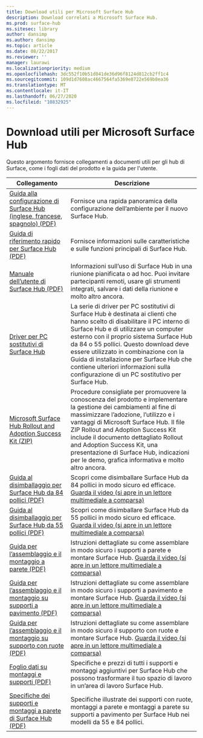 ```yaml
---
title: Download utili per Microsoft Surface Hub
description: Download correlati a Microsoft Surface Hub.
ms.prod: surface-hub
ms.sitesec: library
author: dansimp
ms.author: dansimp
ms.topic: article
ms.date: 08/22/2017
ms.reviewer: ''
manager: laurawi
ms.localizationpriority: medium
ms.openlocfilehash: 3dc552f10b51d041de36d96f8124d812cb2ff1c4
ms.sourcegitcommit: 109d1d7608ac4667564fa5369e8722e569b8ea36
ms.translationtype: MT
ms.contentlocale: it-IT
ms.lasthandoff: 06/27/2020
ms.locfileid: "10832925"
---
```

# Download utili per Microsoft Surface Hub

Questo argomento fornisce collegamenti a documenti utili per gli hub di Surface, come i fogli dati del prodotto e la guida per l'utente.

| Collegamento | Descrizione |
| --- | --- |
| [Guida alla configurazione di Surface Hub (inglese, francese, spagnolo) (PDF)](https://download.microsoft.com/download/0/1/6/016363A4-8602-4F01-8281-9BE5C814DC78/Setup-Guide_EN-FR-SP.pdf) | Fornisce una rapida panoramica della configurazione dell’ambiente per il nuovo Surface Hub. |
| [Guida di riferimento rapido per Surface Hub (PDF)](https://download.microsoft.com/download/9/E/E/9EE660F8-3FC6-4909-969E-89EA648F06DB/Surface%20Hub%20Quick%20Reference%20Guide_en-us.pdf)  | Fornisce informazioni sulle caratteristiche e sulle funzioni principali di Surface Hub. |
| [Manuale dell’utente di Surface Hub (PDF)](https://download.microsoft.com/download/3/6/B/36B6331E-0C63-4E71-A05D-EE88D05081F8/surface-hub-user-guide-en-us.pdf) | Informazioni sull’uso di Surface Hub in una riunione pianificata o ad hoc. Puoi invitare partecipanti remoti, usare gli strumenti integrati, salvare i dati della riunione e molto altro ancora. |
| [Driver per PC sostitutivi di Surface Hub](https://www.microsoft.com/download/details.aspx?id=52210) | La serie di driver per PC sostitutivi di Surface Hub è destinata ai clienti che hanno scelto di disabilitare il PC interno di Surface Hub e di utilizzare un computer esterno con il proprio sistema Surface Hub da 84 o 55 pollici. Questo download deve essere utilizzato in combinazione con la Guida di installazione per Surface Hub che contiene ulteriori informazioni sulla configurazione di un PC sostitutivo per Surface Hub.  |
| [Microsoft Surface Hub Rollout and Adoption Success Kit (ZIP)](https://download.microsoft.com/download/F/A/3/FA3ADEA4-4966-456B-8BDE-0A594FD52C6C/Surface_Hub_Adoption_Kit_Final_0519.pdf) | Procedure consigliate per promuovere la conoscenza del prodotto e implementare la gestione dei cambiamenti al fine di massimizzare l’adozione, l’utilizzo e i vantaggi di Microsoft Surface Hub. Il file ZIP Rollout and Adoption Success Kit include il documento dettagliato Rollout and Adoption Success Kit, una presentazione di Surface Hub, indicazioni per le demo, grafica informativa e molto altro ancora. |
| [Guida al disimballaggio per Surface Hub da 84 pollici (PDF)](https://download.microsoft.com/download/5/2/B/52B4007E-D8C8-4EED-ACA9-FEEF93F6055C/84_Unpacking_Guide_English_French-Spanish.pdf) | Scopri come disimballare Surface Hub da 84 pollici in modo sicuro ed efficace. [Guarda il video (si apre in un lettore multimediale a comparsa)](http://compass.xbox.com/assets/75/2b/752b73dc-6e9d-4692-8ba1-0f9fc03bff6b.mov?n=04.07.16_installation_video_03_unpacking_84.mov) |
| [Guida al disimballaggio per Surface Hub da 55 pollici (PDF)](https://download.microsoft.com/download/2/E/7/2E7616A2-F936-4512-8052-1E2D92DFD070/55_Unpacking_Guide_English-French-Spanish.PDF) | Scopri come disimballare Surface Hub da 55 pollici in modo sicuro ed efficace. [Guarda il video (si apre in un lettore multimediale a comparsa)](http://compass.xbox.com/assets/a9/d6/a9d6b4d7-d33f-4e8b-be92-28f7fc2c06d7.mov?n=04.07.16_installation_video_02_unpacking_55.mov) |
| [Guida per l’assemblaggio e il montaggio a parete (PDF)](https://download.microsoft.com/download/7/0/2/702485E3-B55E-4DE8-B5DD-3B56F90DCF5D/SH-Guide_WACG_Wall_Mounts_EN-FR-ES-NL-DE-IT-PT-AR-DA-FI-NO-SV.pdf) | Istruzioni dettagliate su come assemblare in modo sicuro i supporti a parete e montare Surface Hub. [Guarda il video (si apre in un lettore multimediale a comparsa)](http://compass.xbox.com/assets/bf/4d/bf4d6f06-370c-45ee-88e6-c409873914e8.mov?n=04.07.16_installation_video_05_wall_mount.mov) |
| [Guida per l’assemblaggio e il montaggio su supporti a pavimento (PDF)](https://download.microsoft.com/download/7/0/2/702485E3-B55E-4DE8-B5DD-3B56F90DCF5D/SH-Guide_WACG_Floor_Support_Mount_EN-FR-ES-NL-DE-IT-AR-DA-FI-NO-SV.pdf) | Istruzioni dettagliate su come assemblare in modo sicuro i supporti a pavimento e montare Surface Hub. [Guarda il video (si apre in un lettore multimediale a comparsa)](http://compass.xbox.com/assets/ed/de/edde468a-e1d4-4ce8-8b61-c4527dd25c81.mov?n=04.07.16_installation_video_06_floor_support_mount.mov) |
| [Guida per l’assemblaggio e il montaggio su supporto con ruote (PDF)](https://download.microsoft.com/download/7/0/2/702485E3-B55E-4DE8-B5DD-3B56F90DCF5D/SH-Guide_WACG_Rolling_Stands_EN-FR-ES-NL-DE-IT-AR-DA-FI-NO-SV.pdf) | Istruzioni dettagliate su come assemblare in modo sicuro il supporto con ruote e montare Surface Hub. [Guarda il video (si apre in un lettore multimediale a comparsa)](http://compass.xbox.com/assets/1f/94/1f949613-3e4a-41e3-ad60-fe8aa7134115.mov?n=04.07.16_installation_video_04_rolling_stand_mount.mov) |
| [Foglio dati su montaggi e supporti (PDF)](https://download.microsoft.com/download/5/0/1/501F98D9-1BCC-4448-A1DB-47056CEE33B6/20160711_Surface_Hub_Mounts_and_Stands_Datasheet.pdf) | Specifiche e prezzi di tutti i supporti e montaggi aggiuntivi per Surface Hub che possono trasformare il tuo spazio di lavoro in un’area di lavoro Surface Hub. |
| [Specifiche dei supporti e montaggi a parete di Surface Hub (PDF)](https://download.microsoft.com/download/7/A/7/7A75BD0F-5A46-4BCE-B313-A80E47AEB581/20160720_Combined_Stand_Wall_Mount_Drawings.pdf) | Specifiche illustrate dei supporti con ruote, montaggi a parete e montaggi a parete su supporti a pavimento per Surface Hub nei modelli da 55 e 84 pollici. |




